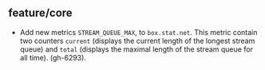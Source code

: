 ## feature/core

 * Add new  metrics `STREAM_QUEUE_MAX`, to `box.stat.net`. This metric
   contain two counters `current` (displays the current length of the
   longest stream queue) and `total` (displays the maximal length of
   the stream queue for all time). (gh-6293).
